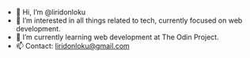 - 👋 Hi, I’m @liridonloku
- 👀 I’m interested in all things related to tech, currently focused on web development.
- 🌱 I’m currently learning web development at The Odin Project.
- 📫 Contact: liridonloku@gmail.com 

<!---
liridonloku/liridonloku is a ✨ special ✨ repository because its `README.md` (this file) appears on your GitHub profile.
You can click the Preview link to take a look at your changes.
--->

